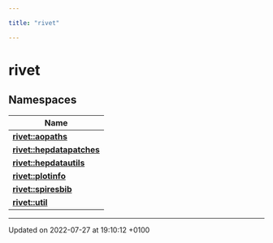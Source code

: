 ```yaml
---

title: "rivet"

---
```


# rivet



## Namespaces

| Name           |
| -------------- |
| **[rivet::aopaths](http://example.org/namespaces/namespacerivet_1_1aopaths/)**  |
| **[rivet::hepdatapatches](http://example.org/namespaces/namespacerivet_1_1hepdatapatches/)**  |
| **[rivet::hepdatautils](http://example.org/namespaces/namespacerivet_1_1hepdatautils/)**  |
| **[rivet::plotinfo](http://example.org/namespaces/namespacerivet_1_1plotinfo/)**  |
| **[rivet::spiresbib](http://example.org/namespaces/namespacerivet_1_1spiresbib/)**  |
| **[rivet::util](http://example.org/namespaces/namespacerivet_1_1util/)**  |






-------------------------------

Updated on 2022-07-27 at 19:10:12 +0100